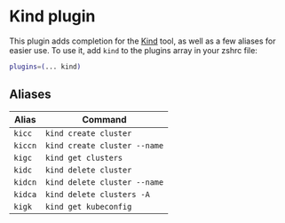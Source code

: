 # Kind plugin
This plugin adds completion for the [Kind](https://kind.sigs.k8s.io/) tool, as well
as a few aliases for easier use.
To use it, add `kind` to the plugins array in your zshrc file:
```zsh
plugins=(... kind)
```
## Aliases
| Alias   | Command                      |
| ------- | ---------------------------- |
| `kicc`  | `kind create cluster`        |
| `kiccn` | `kind create cluster --name` |
| `kigc`  | `kind get clusters`          |
| `kidc`  | `kind delete cluster`        |
| `kidcn` | `kind delete cluster --name` |
| `kidca` | `kind delete clusters -A`    |
| `kigk`  | `kind get kubeconfig`        |
